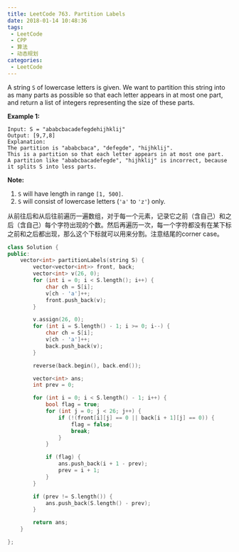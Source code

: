 ```yaml
---
title: LeetCode 763. Partition Labels
date: 2018-01-14 10:48:36
tags:
 - LeetCode
 - CPP
 - 算法
 - 动态规划
categories:
 - LeetCode
---
```


A string `S` of lowercase letters is given. We want to partition this string into as many parts as possible so that each letter appears in at most one part, and return a list of integers representing the size of these parts.

**Example 1:**

```
Input: S = "ababcbacadefegdehijhklij"
Output: [9,7,8]
Explanation:
The partition is "ababcbaca", "defegde", "hijhklij".
This is a partition so that each letter appears in at most one part.
A partition like "ababcbacadefegde", "hijhklij" is incorrect, because it splits S into less parts.
```

**Note:**

1. `S` will have length in range `[1, 500]`.
2. `S` will consist of lowercase letters (`'a'` to `'z'`) only.

<!-- more -->

从前往后和从后往前遍历一遍数组，对于每一个元素，记录它之前（含自己）和之后（含自己）每个字符出现的个数。然后再遍历一次，每一个字符都没有在某下标之前和之后都出现，那么这个下标就可以用来分割。注意结尾的corner case。

```cpp
class Solution {
public:
    vector<int> partitionLabels(string S) {
        vector<vector<int>> front, back;
        vector<int> v(26, 0);
        for (int i = 0; i < S.length(); i++) {
            char ch = S[i];
            v[ch - 'a']++;
            front.push_back(v);
        }

        v.assign(26, 0);
        for (int i = S.length() - 1; i >= 0; i--) {
            char ch = S[i];
            v[ch - 'a']++;
            back.push_back(v);
        }

        reverse(back.begin(), back.end());

        vector<int> ans;
        int prev = 0;

        for (int i = 0; i < S.length() - 1; i++) {
            bool flag = true;
            for (int j = 0; j < 26; j++) {
                if (!(front[i][j] == 0 || back[i + 1][j] == 0)) {
                    flag = false;
                    break;
                }
            }

            if (flag) {
                ans.push_back(i + 1 - prev);
                prev = i + 1;
            }
        }

        if (prev != S.length()) {
            ans.push_back(S.length() - prev);
        }

        return ans;
    }

};
```

